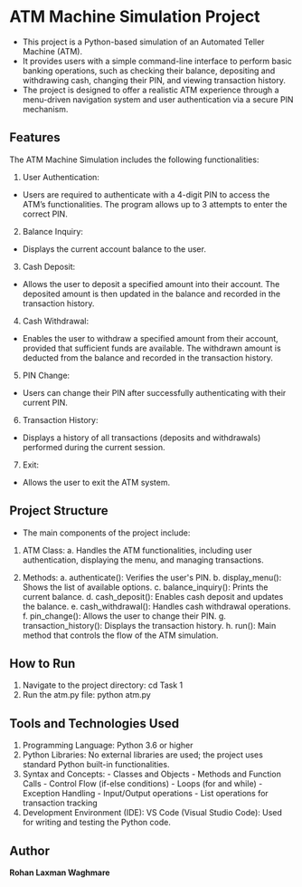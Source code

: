 # ATM Machine Simulation Project
- This project is a Python-based simulation of an Automated Teller Machine (ATM).
- It provides users with a simple command-line interface to perform basic banking operations, such as checking their balance, depositing and withdrawing cash, changing their PIN, and viewing transaction history.
- The project is designed to offer a realistic ATM experience through a menu-driven navigation system and user authentication via a secure PIN mechanism.

## Features
The ATM Machine Simulation includes the following functionalities:
1. User Authentication:
- Users are required to authenticate with a 4-digit PIN to access the ATM’s functionalities. The program allows up to 3 attempts to enter the correct PIN.
2. Balance Inquiry:
- Displays the current account balance to the user.
3. Cash Deposit:
- Allows the user to deposit a specified amount into their account. The deposited amount is then updated in the balance and recorded in the transaction history.
4. Cash Withdrawal:
- Enables the user to withdraw a specified amount from their account, provided that sufficient funds are available. The withdrawn amount is deducted from the balance and recorded in the transaction history.
5. PIN Change:
- Users can change their PIN after successfully authenticating with their current PIN.
6. Transaction History:
- Displays a history of all transactions (deposits and withdrawals) performed during the current session.
7. Exit:
- Allows the user to exit the ATM system.

## Project Structure
- The main components of the project include:

1. ATM Class:
a. Handles the ATM functionalities, including user authentication, displaying the menu, and managing transactions.

2. Methods:
a. authenticate(): Verifies the user's PIN.
b. display_menu(): Shows the list of available options.
c. balance_inquiry(): Prints the current balance.
d. cash_deposit(): Enables cash deposit and updates the balance.
e. cash_withdrawal(): Handles cash withdrawal operations.
f. pin_change(): Allows the user to change their PIN.
g. transaction_history(): Displays the transaction history.
h. run(): Main method that controls the flow of the ATM simulation.

## How to Run
1. Navigate to the project directory: cd Task 1
2. Run the atm.py file: python atm.py

## Tools and Technologies Used
1. Programming Language: Python 3.6 or higher
2. Python Libraries: No external libraries are used; the project uses standard Python built-in functionalities.
3. Syntax and Concepts:
        - Classes and Objects
        - Methods and Function Calls
        - Control Flow (if-else conditions)
        - Loops (for and while)
        - Exception Handling
        - Input/Output operations
        - List operations for transaction tracking
4. Development Environment (IDE): VS Code (Visual Studio Code): Used for writing and testing the Python code.

## Author
**Rohan Laxman Waghmare**
